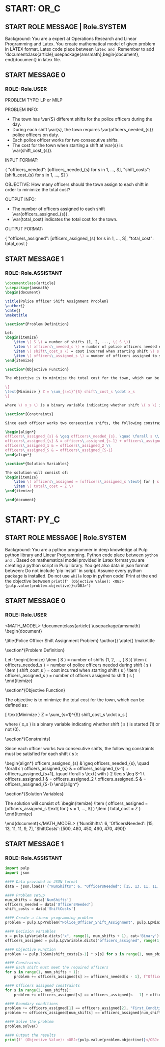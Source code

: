 # START: OR_C 
## START ROLE MESSAGE | Role.SYSTEM 
Background: You are a expert at Operations Research and Linear Programming and Latex. You create mathematical model of given problem in LATEX format. Latex code place between ```latex and ``` Remember to add 'documentclass{article},usepackage{amsmath},begin{document}, end{document} in latex file. 
## START MESSAGE 0 
### ROLE: Role.USER
<DESCRIPTION>
PROBLEM TYPE: LP or MILP

PROBLEM INFO:

- The town has \var{S} different shifts for the police officers during the day.
- During each shift \var{s}, the town requires \var{officers_needed_{s}} police officers on duty.
- Each police officer works for two consecutive shifts.
- The cost for the town when starting a shift at \var{s} is \var{shift_cost_{s}}.

INPUT FORMAT: 

{
    "officers_needed": [officers_needed_{s} for s in 1, ..., S],
    "shift_costs": [shift_cost_{s} for s in 1, ..., S]
}

OBJECTIVE: How many officers should the town assign to each shift in order to minimize the total cost?

OUTPUT INFO:

- The number of officers assigned to each shift \var{officers_assigned_{s}}.
- \var{total_cost} indicates the total cost for the town.

OUTPUT FORMAT:

{
    "officers_assigned": [officers_assigned_{s} for s in 1, ..., S],
    "total_cost": total_cost
}
</DESCRIPTION>


## START MESSAGE 1 
### ROLE: Role.ASSISTANT
```latex
\documentclass{article}
\usepackage{amsmath}
\begin{document}

\title{Police Officer Shift Assignment Problem}
\author{}
\date{}
\maketitle

\section*{Problem Definition}

Let:
\begin{itemize}
    \item \( S \) = number of shifts (1, 2, ..., \( S \))
    \item \( officers\_needed_s \) = number of police officers needed during shift \( s \)
    \item \( shift\_cost_s \) = cost incurred when starting shift \( s \)
    \item \( officers\_assigned_s \) = number of officers assigned to shift \( s \)
\end{itemize}

\section*{Objective Function}

The objective is to minimize the total cost for the town, which can be defined as:

\[
\text{Minimize } Z = \sum_{s=1}^{S} shift\_cost_s \cdot x_s
\]

where \( x_s \) is a binary variable indicating whether shift \( s \) is started (1) or not (0). 

\section*{Constraints}

Since each officer works two consecutive shifts, the following constraints must be satisfied for each shift \( s \):

\begin{align*}
officers\_assigned_{s} & \geq officers\_needed_{s}, \quad \forall s \\
officers\_assigned_{s} & = officers\_assigned_{s-1} + officers\_assigned_{s+1}, \quad \forall s \text{ with } 2 \leq s \leq S-1 \\
officers\_assigned_1 & = officers\_assigned_2 \\
officers\_assigned_S & = officers\_assigned_{S-1}
\end{align*}

\section*{Solution Variables}

The solution will consist of:
\begin{itemize}
    \item \( officers\_assigned = [officers\_assigned_s \text{ for } s = 1, ..., S] \)
    \item \( total\_cost = Z \)
\end{itemize}

\end{document}
```

# START: PY_C 
## START ROLE MESSAGE | Role.SYSTEM 
Background: You are a python programmer in deep knowledge at Pulp python library and Linear Programming. Python code place between ```python and ```. Based on mathematical model provided in Latex format you are creating a python script in Pulp library. You get also data in json format between: <DATA></DATA> Do not include 'pip install' in script. Assume every python package is installed. Do not use `while` loop in python code! Print at the end the objective between <OBJ></OBJ> `print(f' (Objective Value): <OBJ>{pulp.value(problem.objective)}</OBJ>')` 
## START MESSAGE 0 
### ROLE: Role.USER
<MATH_MODEL>
\documentclass{article}
\usepackage{amsmath}
\begin{document}

\title{Police Officer Shift Assignment Problem}
\author{}
\date{}
\maketitle

\section*{Problem Definition}

Let:
\begin{itemize}
    \item \( S \) = number of shifts (1, 2, ..., \( S \))
    \item \( officers\_needed_s \) = number of police officers needed during shift \( s \)
    \item \( shift\_cost_s \) = cost incurred when starting shift \( s \)
    \item \( officers\_assigned_s \) = number of officers assigned to shift \( s \)
\end{itemize}

\section*{Objective Function}

The objective is to minimize the total cost for the town, which can be defined as:

\[
\text{Minimize } Z = \sum_{s=1}^{S} shift\_cost_s \cdot x_s
\]

where \( x_s \) is a binary variable indicating whether shift \( s \) is started (1) or not (0). 

\section*{Constraints}

Since each officer works two consecutive shifts, the following constraints must be satisfied for each shift \( s \):

\begin{align*}
officers\_assigned_{s} & \geq officers\_needed_{s}, \quad \forall s \\
officers\_assigned_{s} & = officers\_assigned_{s-1} + officers\_assigned_{s+1}, \quad \forall s \text{ with } 2 \leq s \leq S-1 \\
officers\_assigned_1 & = officers\_assigned_2 \\
officers\_assigned_S & = officers\_assigned_{S-1}
\end{align*}

\section*{Solution Variables}

The solution will consist of:
\begin{itemize}
    \item \( officers\_assigned = [officers\_assigned_s \text{ for } s = 1, ..., S] \)
    \item \( total\_cost = Z \)
\end{itemize}

\end{document}</MATH_MODEL>
<DATA>
{'NumShifts': 6, 'OfficersNeeded': [15, 13, 11, 11, 9, 7], 'ShiftCosts': [500, 480, 450, 460, 470, 490]}</DATA>


## START MESSAGE 1 
### ROLE: Role.ASSISTANT
```python
import pulp
import json

#### Data provided in JSON format
data = json.loads('{"NumShifts": 6, "OfficersNeeded": [15, 13, 11, 11, 9, 7], "ShiftCosts": [500, 480, 450, 460, 470, 490]}')

#### Problem setup
num_shifts = data['NumShifts']
officers_needed = data['OfficersNeeded']
shift_costs = data['ShiftCosts']

#### Create a linear programming problem
problem = pulp.LpProblem("Police_Officer_Shift_Assignment", pulp.LpMinimize)

#### Decision variables
x = pulp.LpVariable.dicts("x", range(1, num_shifts + 1), cat='Binary')  #### Shift start variables
officers_assigned = pulp.LpVariable.dicts("officers_assigned", range(1, num_shifts + 1), lowBound=0)

#### Objective Function
problem += pulp.lpSum(shift_costs[s-1] * x[s] for s in range(1, num_shifts + 1)), "Total_Cost"

#### Constraints
#### Each shift must meet the required officers
for s in range(1, num_shifts + 1):
    problem += officers_assigned[s] >= officers_needed[s - 1], f"Officers_Needed_{s}"

#### Officers assigned constraints
for s in range(2, num_shifts):
    problem += officers_assigned[s] == officers_assigned[s - 1] + officers_assigned[s + 1], f"Consecutive_Shifts_{s}"

#### Boundary conditions
problem += officers_assigned[1] == officers_assigned[2], "First_Condition"
problem += officers_assigned[num_shifts] == officers_assigned[num_shifts - 1], "Last_Condition"

#### Solve the problem
problem.solve()

#### Output the results
print(f' (Objective Value): <OBJ>{pulp.value(problem.objective)}</OBJ>')
```

